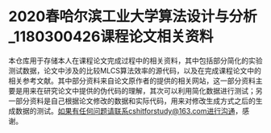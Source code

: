 # 2020春哈尔滨工业大学算法设计与分析_1180300426课程论文相关资料
本仓库用于存储本人在课程论文完成过程中的相关资料，其中包括部分简化的实验测试数据，论文中涉及的比较MLCS算法效率的源代码，以及在完成课程论文中的相关参考文献。其中部分资料来自论文原作者的提供的相关网站，这一部分资料主要是用来在研究论文中提供的伪代码的理解，其次可以利用简化数据进行测试；另一部分资料是自己根据论文修改的数据和实际代码，用来对修改生成方式之后的生成数据的测试。如果有任何问题请联系cshitforstudy@163.com进行沟通，感谢。

